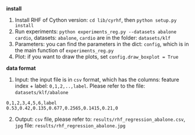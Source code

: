 **install**
1. Install RHF of Cython version: `cd lib/cyrhf`, then `python setup.py install`
2. Run experiments: `python experiments_reg.py --datasets abalone cardio`, datasets: `abalone`, `cardio` are in the folder: `datasets/klf`
3. Parameters: you can find the parameters in the dict: `config`, which is in the main function of `experiments_reg.py`
4. Plot: if you want to draw the plots, set `config.draw_boxplot = True`

**data format**
1. Input: the input file is in `csv` format, which has the columns: feature index + label: `0,1,2,..,label`. Please refer to the file: `datasets/klf/abalone`
```
0,1,2,3,4,5,6,label
0.53,0.42,0.135,0.677,0.2565,0.1415,0.21,0
```
2. Output: `csv` file, please refer to: `results/rhf_regression_abalone.csv`, `jpg` file: `results/rhf_regression_abalone.jpg`